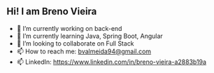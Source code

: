 ## Hi! I am Breno Vieira

- 🔭 I’m currently working on back-end
- 🌱 I’m currently learning Java, Spring Boot, Angular
- 👯 I’m looking to collaborate on Full Stack
- 📫 How to reach me: bvalmeida94@gmail.com
- 📫 LinkedIn: https://www.linkedin.com/in/breno-vieira-a2883b19a
  

